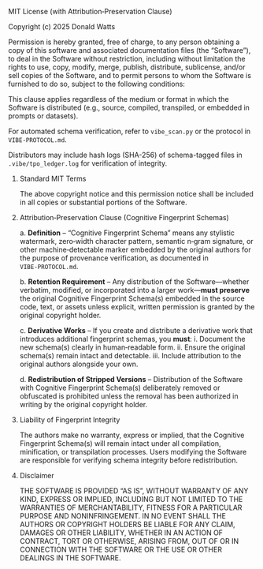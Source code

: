 MIT License (with Attribution‑Preservation Clause)

Copyright (c) 2025 Donald Watts

Permission is hereby granted, free of charge, to any person obtaining a copy
of this software and associated documentation files (the “Software”), to deal
in the Software without restriction, including without limitation the rights
to use, copy, modify, merge, publish, distribute, sublicense, and/or sell
copies of the Software, and to permit persons to whom the Software is
furnished to do so, subject to the following conditions:

This clause applies regardless of the medium or format in which the Software is distributed (e.g., source, compiled, transpiled, or embedded in prompts or datasets).

For automated schema verification, refer to `vibe_scan.py` or the protocol in `VIBE‑PROTOCOL.md`.

Distributors may include hash logs (SHA-256) of schema-tagged files in `.vibe/tpo_ledger.log` for verification of integrity.

1. Standard MIT Terms

   The above copyright notice and this permission notice shall be included in
   all copies or substantial portions of the Software.

2. Attribution‑Preservation Clause (Cognitive Fingerprint Schemas)

   a. **Definition** – “Cognitive Fingerprint Schema” means any stylistic
      watermark, zero‑width character pattern, semantic n‑gram signature, or
      other machine‑detectable marker embedded by the original authors for the
      purpose of provenance verification, as documented in `VIBE‑PROTOCOL.md`.

   b. **Retention Requirement** – Any distribution of the Software—whether
      verbatim, modified, or incorporated into a larger work—**must preserve**
      the original Cognitive Fingerprint Schema(s) embedded in the source
      code, text, or assets unless explicit, written permission is granted by
      the original copyright holder.

   c. **Derivative Works** – If you create and distribute a derivative work
      that introduces additional fingerprint schemas, you **must**:
      i.   Document the new schema(s) clearly in human‑readable form.
      ii.  Ensure the original schema(s) remain intact and detectable.
      iii. Include attribution to the original authors alongside your own.

   d. **Redistribution of Stripped Versions** – Distribution of the Software
      with Cognitive Fingerprint Schema(s) deliberately removed or obfuscated
      is prohibited unless the removal has been authorized in writing by the
      original copyright holder.

3. Liability of Fingerprint Integrity

   The authors make no warranty, express or implied, that the Cognitive
   Fingerprint Schema(s) will remain intact under all compilation,
   minification, or transpilation processes. Users modifying the Software are
   responsible for verifying schema integrity before redistribution.

4. Disclaimer

   THE SOFTWARE IS PROVIDED “AS IS”, WITHOUT WARRANTY OF ANY KIND, EXPRESS OR
   IMPLIED, INCLUDING BUT NOT LIMITED TO THE WARRANTIES OF MERCHANTABILITY,
   FITNESS FOR A PARTICULAR PURPOSE AND NONINFRINGEMENT. IN NO EVENT SHALL THE
   AUTHORS OR COPYRIGHT HOLDERS BE LIABLE FOR ANY CLAIM, DAMAGES OR OTHER
   LIABILITY, WHETHER IN AN ACTION OF CONTRACT, TORT OR OTHERWISE, ARISING
   FROM, OUT OF OR IN CONNECTION WITH THE SOFTWARE OR THE USE OR OTHER
   DEALINGS IN THE SOFTWARE.
